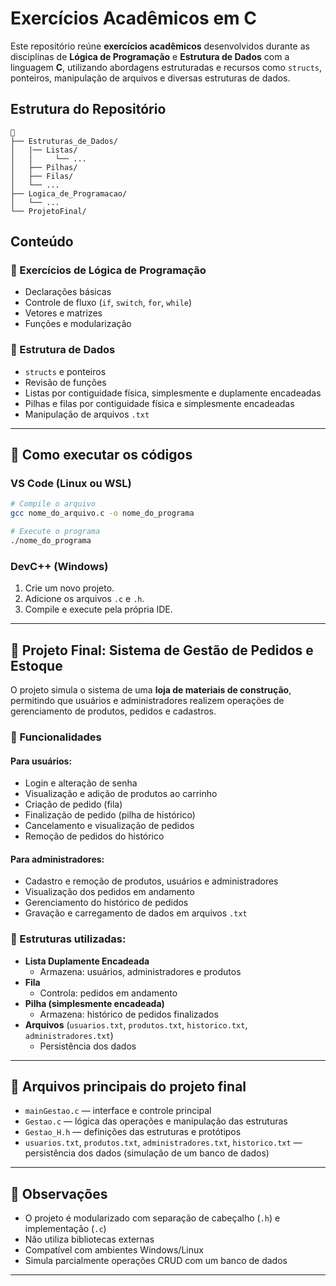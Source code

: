 
# Exercícios Acadêmicos em C

Este repositório reúne **exercícios acadêmicos** desenvolvidos durante as disciplinas de **Lógica de Programação** e **Estrutura de Dados** com a linguagem **C**, utilizando abordagens estruturadas e recursos como `structs`, ponteiros, manipulação de arquivos e diversas estruturas de dados.

## Estrutura do Repositório

```
📁
├── Estruturas_de_Dados/
│   |── Listas/
│   │     └── ...
│   ├── Pilhas/
│   ├── Filas/
│   └── ...
├── Logica_de_Programacao/
│   └── ...
└── ProjetoFinal/
```

##  Conteúdo

### 🔷 Exercícios de Lógica de Programação

- Declarações básicas
- Controle de fluxo (`if`, `switch`, `for`, `while`)
- Vetores e matrizes
- Funções e modularização

### 🔷 Estrutura de Dados

- `structs` e ponteiros
- Revisão de funções
- Listas por contiguidade física, simplesmente e duplamente encadeadas
- Pilhas e filas por contiguidade física e simplesmente encadeadas
- Manipulação de arquivos `.txt`

---



## 🔷 Como executar os códigos

### VS Code (Linux ou WSL)
```bash
# Compile o arquivo
gcc nome_do_arquivo.c -o nome_do_programa

# Execute o programa
./nome_do_programa
```

### DevC++ (Windows)
1. Crie um novo projeto.
2. Adicione os arquivos `.c` e `.h`.
3. Compile e execute pela própria IDE.

---


## 🛒 Projeto Final: Sistema de Gestão de Pedidos e Estoque

O projeto simula o sistema de uma **loja de materiais de construção**, permitindo que usuários e administradores realizem operações de gerenciamento de produtos, pedidos e cadastros.

### 🔷 Funcionalidades

#### Para **usuários**:
- Login e alteração de senha
- Visualização e adição de produtos ao carrinho
- Criação de pedido (fila)
- Finalização de pedido (pilha de histórico)
- Cancelamento e visualização de pedidos
- Remoção de pedidos do histórico

#### Para **administradores**:
- Cadastro e remoção de produtos, usuários e administradores
- Visualização dos pedidos em andamento
- Gerenciamento do histórico de pedidos
- Gravação e carregamento de dados em arquivos `.txt`

### 🔷 Estruturas utilizadas:

- **Lista Duplamente Encadeada**  
  - Armazena: usuários, administradores e produtos
- **Fila**  
  - Controla: pedidos em andamento
- **Pilha (simplesmente encadeada)**  
  - Armazena: histórico de pedidos finalizados
- **Arquivos** (`usuarios.txt`, `produtos.txt`, `historico.txt`, `administradores.txt`)  
  - Persistência dos dados

---

## 📂 Arquivos principais do projeto final

- `mainGestao.c` — interface e controle principal
- `Gestao.c` — lógica das operações e manipulação das estruturas
- `Gestao_H.h` — definições das estruturas e protótipos
- `usuarios.txt`, `produtos.txt`, `administradores.txt`, `historico.txt` — persistência dos dados (simulação de um banco de dados)

---

## 🔷 Observações

- O projeto é modularizado com separação de cabeçalho (`.h`) e implementação (`.c`)
- Não utiliza bibliotecas externas
- Compatível com ambientes Windows/Linux
- Simula parcialmente operações CRUD com um banco de dados

---

